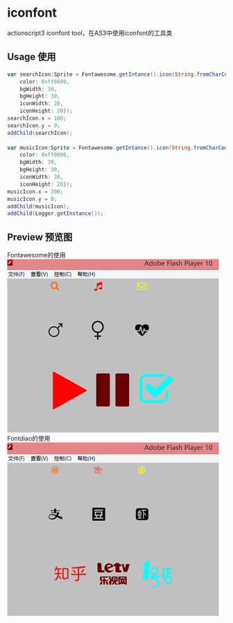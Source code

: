 # iconfont
actionscript3 iconfont tool，在AS3中使用iconfont的工具类

## Usage 使用
```actionscript
var searchIcon:Sprite = Fontawesome.getIntance().icon(String.fromCharCode("0xf002"), {
	color: 0xff6600, 
	bgWidth: 30, 
	bgHeight: 30, 
	iconWidth: 20, 
	iconHeight: 20});
searchIcon.x = 100;
searchIcon.y = 0;
addChild(searchIcon);

var musicIcon:Sprite = Fontawesome.getIntance().icon(String.fromCharCode("0xf001"), {
	color: 0xff0000, 
	bgWidth: 30, 
	bgHeight: 30, 
	iconWidth: 20, 
	iconHeight: 20});
musicIcon.x = 200;
musicIcon.y = 0;
addChild(musicIcon);
addChild(Logger.getInstance());
```

## Preview 预览图
Fontawesome的使用  
![](https://raw.githubusercontent.com/ascollection/iconfont/master/bin/preview/fontawesome.jpg)  
Fontdiao的使用  
![](https://raw.githubusercontent.com/ascollection/iconfont/master/bin/preview/fontdiao.jpg)  